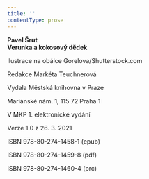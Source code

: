 ```yaml
---
title: ''
contentType: prose
---
```


**Pavel Šrut  
Verunka a kokosový dědek**

Ilustrace na obálce Gorelova/Shutterstock.com

  

Redakce Markéta Teuchnerová

Vydala Městská knihovna v Praze

  

Mariánské nám. 1, 115 72 Praha 1

V MKP 1. elektronické vydání

  

Verze 1.0 z 26. 3. 2021

ISBN 978-80-274-1458-1 (epub)

  

ISBN 978-80-274-1459-8 (pdf)

  

ISBN 978-80-274-1460-4 (prc)
